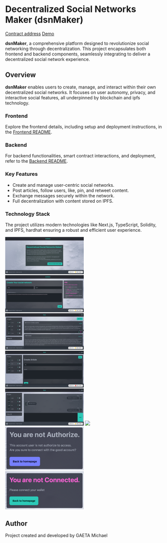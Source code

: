 # Decentralized Social Networks Maker (dsnMaker)

[Contract address](https://mumbai.polygonscan.com/address/0x33Ff280D2422D6ac5A11F479650931bAc2F20d33#code)
[Demo](https://dsnmaker.on.fleek.co/)

**dsnMaker**, a comprehensive platform designed to revolutionize social networking through decentralization. This project encapsulates both frontend and backend components, seamlessly integrating to deliver a decentralized social network experience.

## Overview

**dsnMaker** enables users to create, manage, and interact within their own decentralized social networks. It focuses on user autonomy, privacy, and interactive social features, all underpinned by blockchain and ipfs technology.

### Frontend

Explore the frontend details, including setup and deployment instructions, in the [Frontend README](https://github.com/wi2/social/tree/master/social-frontend).

### Backend

For backend functionalities, smart contract interactions, and deployment, refer to the [Backend README](https://github.com/wi2/social/tree/master/social-backend).

### Key Features

- Create and manage user-centric social networks.
- Post articles, follow users, like, pin, and retweet content.
- Exchange messages securely within the network.
- Full decentralization with content stored on IPFS.

### Technology Stack

The project utilizes modern technologies like Next.js, TypeScript, Solidity, and IPFS, hardhat ensuring a robust and efficient user experience.

<img src="images/screen-1.png"  style="width:50%"/>
<img src="images/screen-2.png"  style="width:50%"/>
<img src="images/screen-3.png"  style="width:50%"/>
<img src="images/screen-4.png"  style="width:50%"/>
<img src="images/screen-5.png"  style="width:50%"/>
<img src="images/screen-6.png"  style="width:50%"/>
<img src="images/screen-7.png"  style="width:50%"/>
<img src="images/screen-8.png"  style="width:50%"/>

## Author

Project created and developed by GAETA Michael
